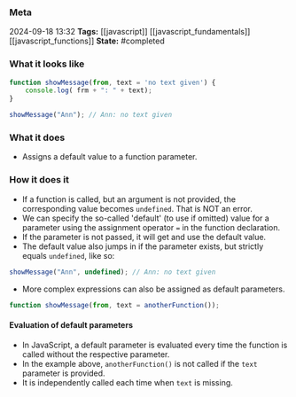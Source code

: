 ### Meta
2024-09-18 13:32
**Tags:** [[javascript]] [[javascript_fundamentals]] [[javascript_functions]]
**State:** #completed  

### What it looks like
```JavaScript title:app.js
function showMessage(from, text = 'no text given') {
	console.log( frm + ": " + text);
}

showMessage("Ann"); // Ann: no text given
```

### What it does
- Assigns a default value to a function parameter.

### How it does it
- If a function is called, but an argument is not provided, the corresponding value becomes `undefined`. That is NOT an error.
- We can specify the so-called 'default' (to use if omitted) value for a parameter using the assignment operator `=` in the function declaration.
- If the parameter is not passed, it will get and use the default value.
- The default value also jumps in if the parameter exists, but strictly equals `undefined`, like so:

```JavaScript title:app.js
showMessage("Ann", undefined); // Ann: no text given
```

- More complex expressions can also be assigned as default parameters.

```JavaScript title:app.js
function showMessage(from, text = anotherFunction());
```

#### Evaluation of default parameters
- In JavaScript, a default parameter is evaluated every time the function is called without the respective parameter.
- In the example above, `anotherFunction()` is not called if the `text` parameter is provided.
- It is independently called each time when `text` is missing.